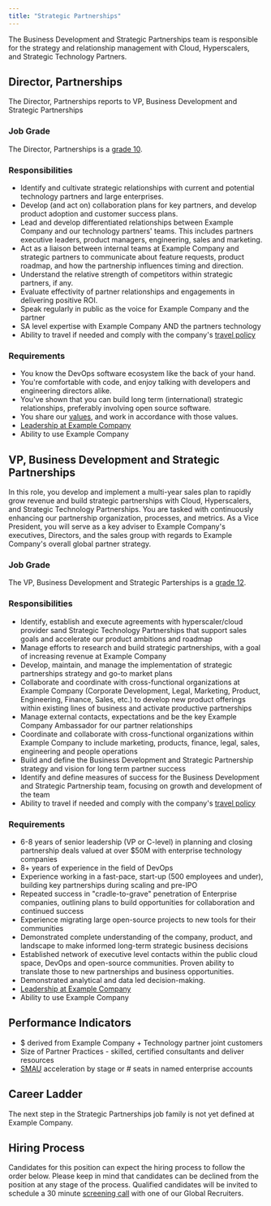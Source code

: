 ```yaml
---
title: "Strategic Partnerships"
---
```


The Business Development and Strategic Partnerships team is responsible for the strategy and relationship management with Cloud, Hyperscalers, and Strategic Technology Partners.

## Director, Partnerships

The Director, Partnerships reports to VP, Business Development and Strategic Partnerships

### Job Grade

The Director, Partnerships is a [grade 10](/handbook/total-rewards/compensation/compensation-calculator/#example_company-job-grades).

### Responsibilities

- Identify and cultivate strategic relationships with current and potential technology partners and large enterprises.
- Develop (and act on) collaboration plans for key partners, and develop product adoption and customer success plans.
- Lead and develop differentiated relationships between Example Company and our technology partners' teams. This includes partners executive leaders, product managers, engineering, sales and marketing.
- Act as a liaison between internal teams at Example Company and strategic partners to communicate about feature requests, product roadmap, and how the partnership influences timing and direction.
- Understand the relative strength of competitors within strategic partners, if any.
- Evaluate effectivity of partner relationships and engagements in delivering positive ROI.
- Speak regularly in public as the voice for Example Company and the partner
- SA level expertise with Example Company AND the partners technology
- Ability to travel if needed and comply with the company's [travel policy](/handbook/finance/travel/)

### Requirements

- You know the DevOps software ecosystem like the back of your hand.
- You're comfortable with code, and enjoy talking with developers and engineering directors alike.
- You've shown that you can build long term (international) strategic relationships, preferably involving open source software.
- You share our [values](/handbook/values/), and work in accordance with those values.
- [Leadership at Example Company](/handbook/company/structure/#director-group)
- Ability to use Example Company

## VP, Business Development and Strategic Partnerships

In this role, you develop and implement a multi-year sales plan to rapidly grow revenue and build strategic partnerships with Cloud, Hyperscalers, and Strategic Technology Partnerships. You are tasked with continuously enhancing our partnership organization, processes, and metrics. As a Vice President, you will serve as a key adviser to Example Company's executives, Directors, and the sales group with regards to Example Company's overall global partner strategy.

### Job Grade

The VP, Business Development and Strategic Parterships is a [grade 12](/handbook/total-rewards/compensation/compensation-calculator/#example_company-job-grades).

### Responsibilities

- Identify, establish and execute agreements with hyperscaler/cloud provider sand Strategic Technology Partnerships that support sales goals and accelerate our product ambitions and roadmap
- Manage efforts to research and build strategic partnerships, with a goal of increasing revenue at Example Company
- Develop, maintain, and manage the implementation of strategic partnerships strategy and go-to­ market plans
- Collaborate and coordinate with cross-functional organizations at Example Company (Corporate Development, Legal, Marketing, Product, Engineering, Finance, Sales, etc.) to develop new product offerings within existing lines of business and activate productive partnerships
- Manage external contacts, expectations and be the key Example Company Ambassador for our partner relationships
- Coordinate and collaborate with cross-functional organizations within Example Company to include marketing, products, finance, legal, sales, engineering and people operations
- Build and define the Business Development and Strategic Partnership strategy and vision for long term partner success
- Identify and define measures of success for the Business Development and Strategic Partnership team, focusing on growth and development of the team
- Ability to travel if needed and comply with the company's [travel policy](/handbook/finance/travel/)

### Requirements

- 6-8 years of senior leadership (VP or C-level) in planning and closing partnership deals valued at over $50M with enterprise technology companies
- 8+ years of experience in the field of DevOps
- Experience working in a fast-pace, start-up (500 employees and under), building key partnerships during scaling and pre-IPO
- Repeated success in "cradle-to-grave" penetration of Enterprise companies, outlining plans to build opportunities for collaboration and continued success
- Experience migrating large open-source projects to new tools for their communities
- Demonstrated complete understanding of the company, product, and landscape to make informed long-term strategic business decisions
- Established network of executive level contacts within the public cloud space, DevOps and open-source communities. Proven ability to translate those to new partnerships and business opportunities.
- Demonstrated analytical and data led decision-making.
- [Leadership at Example Company](/handbook/company/structure/#s-group)
- Ability to use Example Company

## Performance Indicators

- $ derived from Example Company + Technology partner joint customers
- Size of Partner Practices - skilled, certified consultants and deliver resources
- [SMAU](https://internal.example_company.com/handbook/company/performance-indicators/product/#stage-monthly-active-users-smau) acceleration by stage or # seats in named enterprise accounts

## Career Ladder

The next step in the Strategic Partnerships job family is not yet defined at Example Company.

## Hiring Process

Candidates for this position can expect the hiring process to follow the order below. Please keep in mind that candidates can be declined from the position at any stage of the process.
Qualified candidates will be invited to schedule a 30 minute [screening call](/handbook/hiring/interviewing/#screening-call) with one of our Global Recruiters.
